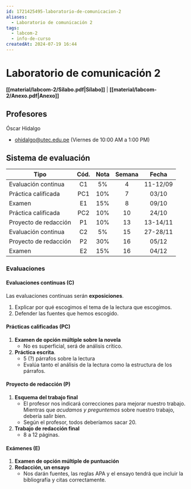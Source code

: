 ```yaml
---
id: 1721425495-laboratorio-de-comunicacion-2
aliases:
  - Laboratorio de comunicación 2
tags:
  - labcom-2
  - info-de-curso
createdAt: 2024-07-19 16:44
---
```


# Laboratorio de comunicación 2

**[[material/labcom-2/Sílabo.pdf|Sílabo]]** | **[[material/labcom-2/Anexo.pdf|Anexo]]**

## Profesores

Óscar Hidalgo

- ohidalgo@utec.edu.pe (Viernes de 10:00 AM a 1:00 PM)

## Sistema de evaluación

| Tipo                  | Cód. | Nota | Semana |  Fecha   |
| --------------------- | :--: | :--: | :----: | :------: |
| Evaluación continua   |  C1  |  5%  |   4    | 11-12/09 |
| Práctica calificada   | PC1  | 10%  |   7    |  03/10   |
| Examen                |  E1  | 15%  |   8    |  09/10   |
| Práctica calificada   | PC2  | 10%  |   10   |  24/10   |
| Proyecto de redacción |  P1  | 10%  |   13   | 13-14/11 |
| Evaluación continua   |  C2  |  5%  |   15   | 27-28/11 |
| Proyecto de redacción |  P2  | 30%  |   16   |  05/12   |
| Examen                |  E2  | 15%  |   16   |  04/12   |

### Evaluaciones

#### Evaluaciones continuas (C)

Las evaluaciones continuas serán **exposiciones**.

1. Explicar por qué escogimos el tema de la lectura que escogimos.
2. Defender las fuentes que hemos escogido.

#### Prácticas calificadas (PC)

1. **Examen de opción múltiple sobre la novela**
   - No es superficial, será de análisis crítico.
2. **Práctica escrita**.
   - 5 (?) párrafos sobre la lectura
   - Evalúa tanto el análisis de la lectura como la estructura de los párrafos.

#### Proyecto de redacción (P)

1. **Esquema del trabajo final**
   - El profesor nos indicará correcciones para mejorar nuestro trabajo. Mientras que *acudamos y preguntemos* sobre nuestro trabajo, debería salir bien.
   - Según el profesor, todos deberíamos sacar 20.
2. **Trabajo de redacción final**
   - 8 a 12 páginas.

#### Exámenes (E)

1. **Examen de opción múltiple de puntuación**
2. **Redacción, un ensayo**
   - Nos darán fuentes, las reglas APA y el ensayo tendrá que incluir la bibliografía y citas correctamente.
